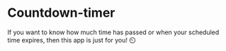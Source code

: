 # Countdown-timer
If you want to know how much time has passed or when your scheduled time expires, then this app is just for you! ⏲️
